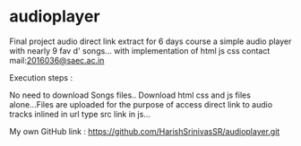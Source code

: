 # audioplayer
Final project audio direct link extract
for 6 days course 
a simple audio player with nearly 9 fav d' songs...
with implementation of html js css contact mail:2016036@saec.ac.in

Execution steps :

No need to download Songs files.. Download html css and js files alone...Files are uploaded for the purpose of access direct link to audio tracks inlined in url type src link in js...

My own GitHub link : https://github.com/HarishSrinivasSR/audioplayer.git
